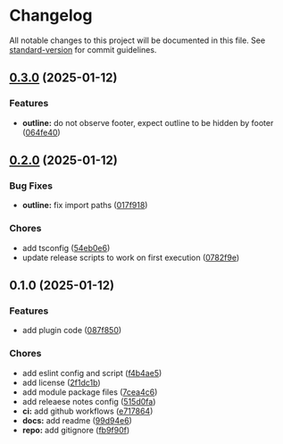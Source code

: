 # Changelog

All notable changes to this project will be documented in this file. See [standard-version](https://github.com/conventional-changelog/standard-version) for commit guidelines.

## [0.3.0](https://github.com/discue/vuepress-plugin-outline/compare/v0.2.0...v0.3.0) (2025-01-12)


### Features

* **outline:** do not observe footer, expect outline to be hidden by footer ([064fe40](https://github.com/discue/vuepress-plugin-outline/commit/064fe4093eae7fb6eef182a7d5be7f131eb23c3d))

## [0.2.0](https://github.com/discue/vuepress-plugin-outline/compare/v0.1.0...v0.2.0) (2025-01-12)


### Bug Fixes

* **outline:** fix import paths ([017f918](https://github.com/discue/vuepress-plugin-outline/commit/017f9184c8dc0c9da7ed02be9d43cf7ff569c48b))


### Chores

* add tsconfig ([54eb0e6](https://github.com/discue/vuepress-plugin-outline/commit/54eb0e62e9946226d499a31a9a9d1aa4446af982))
* update release scripts to work on first execution ([0782f9e](https://github.com/discue/vuepress-plugin-outline/commit/0782f9e647758cd3284641ef2219b9c72d7d01ab))

## 0.1.0 (2025-01-12)


### Features

* add plugin code ([087f850](https://github.com/discue/vuepress-plugin-outline/commit/087f85026f3d5695162de9d8eb5f4a63ef0eee19))


### Chores

* add eslint config and script ([f4b4ae5](https://github.com/discue/vuepress-plugin-outline/commit/f4b4ae5b54f36e373062dc8fe2b30c633ee75dbb))
* add license ([2f1dc1b](https://github.com/discue/vuepress-plugin-outline/commit/2f1dc1b9b0eb5ea6f628295e0c126dc5dbd917c8))
* add module package files ([7cea4c6](https://github.com/discue/vuepress-plugin-outline/commit/7cea4c63851face7ffe51c17786c32b652a15da5))
* add releaese notes config ([515d0fa](https://github.com/discue/vuepress-plugin-outline/commit/515d0fa2d9d211dc654884417a7830f1b4d4a998))
* **ci:** add github workflows ([e717864](https://github.com/discue/vuepress-plugin-outline/commit/e7178645f181cb7811d4ffdbf5cfcdf96772d9e6))
* **docs:** add readme ([99d94e6](https://github.com/discue/vuepress-plugin-outline/commit/99d94e69855dddafa0205228e06e3dd40aa262a2))
* **repo:** add gitignore ([fb9f90f](https://github.com/discue/vuepress-plugin-outline/commit/fb9f90f0d4b863a76db8dc5d2fd546823c0d6f24))
